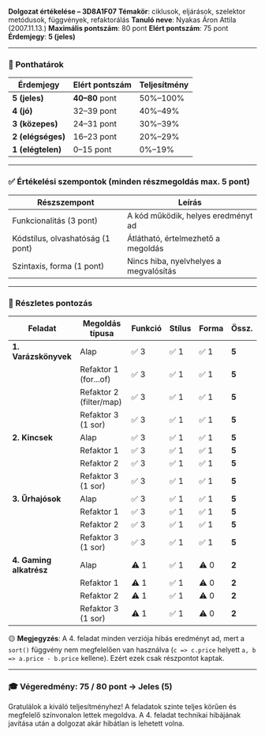 **Dolgozat értékelése – 3D8A1F07**
**Témakör**: ciklusok, eljárások, szelektor metódusok, függvények, refaktorálás
**Tanuló neve**: Nyakas Áron Attila (2007.11.13.)
**Maximális pontszám**: 80 pont
**Elért pontszám**: 75 pont
**Érdemjegy**: **5 (jeles)**

---

### 📌 Ponthatárok

| Érdemjegy         | Elért pontszám | Teljesítmény |
| ----------------- | -------------- | ------------ |
| **5 (jeles)**     | **40–80** pont | 50%–100%     |
| **4 (jó)**        | 32–39 pont     | 40%–49%      |
| **3 (közepes)**   | 24–31 pont     | 30%–39%      |
| **2 (elégséges)** | 16–23 pont     | 20%–29%      |
| **1 (elégtelen)** | 0–15 pont      | 0%–19%       |

---

### ✅ Értékelési szempontok (minden részmegoldás max. 5 pont)

| Részszempont                     | Leírás                                 |
| -------------------------------- | -------------------------------------- |
| Funkcionalitás (3 pont)          | A kód működik, helyes eredményt ad     |
| Kódstílus, olvashatóság (1 pont) | Átlátható, értelmezhető a megoldás     |
| Szintaxis, forma (1 pont)        | Nincs hiba, nyelvhelyes a megvalósítás |

---

### 📄 Részletes pontozás

| Feladat                 | Megoldás típusa         | Funkció | Stílus | Forma | Össz. |
| ----------------------- | ----------------------- | ------- | ------ | ----- | ----- |
| **1. Varázskönyvek**    | Alap                    | ✅ 3     | ✅ 1    | ✅ 1   | **5** |
|                         | Refaktor 1 (for...of)   | ✅ 3     | ✅ 1    | ✅ 1   | **5** |
|                         | Refaktor 2 (filter/map) | ✅ 3     | ✅ 1    | ✅ 1   | **5** |
|                         | Refaktor 3 (1 sor)      | ✅ 3     | ✅ 1    | ✅ 1   | **5** |
| **2. Kincsek**          | Alap                    | ✅ 3     | ✅ 1    | ✅ 1   | **5** |
|                         | Refaktor 1              | ✅ 3     | ✅ 1    | ✅ 1   | **5** |
|                         | Refaktor 2              | ✅ 3     | ✅ 1    | ✅ 1   | **5** |
|                         | Refaktor 3 (1 sor)      | ✅ 3     | ✅ 1    | ✅ 1   | **5** |
| **3. Űrhajósok**        | Alap                    | ✅ 3     | ✅ 1    | ✅ 1   | **5** |
|                         | Refaktor 1              | ✅ 3     | ✅ 1    | ✅ 1   | **5** |
|                         | Refaktor 2              | ✅ 3     | ✅ 1    | ✅ 1   | **5** |
|                         | Refaktor 3 (1 sor)      | ✅ 3     | ✅ 1    | ✅ 1   | **5** |
| **4. Gaming alkatrész** | Alap                    | ⚠️ 1    | ✅ 1    | ⚠️ 0  | **2** |
|                         | Refaktor 1              | ⚠️ 1    | ✅ 1    | ⚠️ 0  | **2** |
|                         | Refaktor 2              | ⚠️ 1    | ✅ 1    | ⚠️ 0  | **2** |
|                         | Refaktor 3 (1 sor)      | ⚠️ 1    | ✅ 1    | ⚠️ 0  | **2** |

🟡 **Megjegyzés**: A 4. feladat minden verziója hibás eredményt ad, mert a `sort()` függvény nem megfelelően van használva (`c => c.price` helyett `a, b => a.price - b.price` kellene). Ezért ezek csak részpontot kaptak.

---

### 🎓 **Végeredmény: 75 / 80 pont → Jeles (5)**

Gratulálok a kiváló teljesítményhez! A feladatok szinte teljes körűen és megfelelő színvonalon lettek megoldva. A 4. feladat technikai hibájának javítása után a dolgozat akár hibátlan is lehetett volna.
